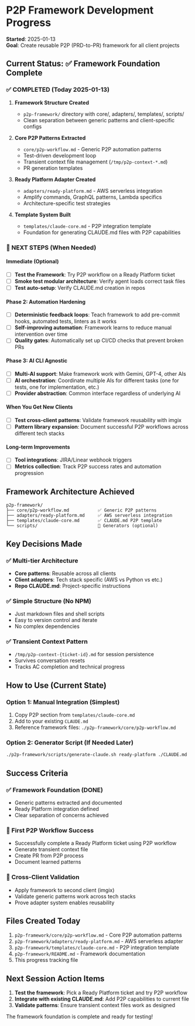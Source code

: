 # P2P Framework Development Progress

**Started**: 2025-01-13  
**Goal**: Create reusable P2P (PRD-to-PR) framework for all client projects

## Current Status: ✅ Framework Foundation Complete

### ✅ COMPLETED (Today 2025-01-13)
1. **Framework Structure Created** 
   - `p2p-framework/` directory with core/, adapters/, templates/, scripts/
   - Clean separation between generic patterns and client-specific configs

2. **Core P2P Patterns Extracted**
   - `core/p2p-workflow.md` - Generic P2P automation patterns
   - Test-driven development loop
   - Transient context file management (`/tmp/p2p-context-*.md`)
   - PR generation templates

3. **Ready Platform Adapter Created**
   - `adapters/ready-platform.md` - AWS serverless integration
   - Amplify commands, GraphQL patterns, Lambda specifics
   - Architecture-specific test strategies

4. **Template System Built**
   - `templates/claude-core.md` - P2P integration template
   - Foundation for generating CLAUDE.md files with P2P capabilities

### 🔄 NEXT STEPS (When Needed)

#### Immediate (Optional)
- [ ] **Test the Framework**: Try P2P workflow on a Ready Platform ticket
- [ ] **Smoke test modular architecture**: Verify agent loads correct task files
- [ ] **Test auto-setup**: Verify CLAUDE.md creation in repos

#### Phase 2: Automation Hardening
- [ ] **Deterministic feedback loops**: Teach framework to add pre-commit hooks, automated tests, linters as it works
- [ ] **Self-improving automation**: Framework learns to reduce manual intervention over time
- [ ] **Quality gates**: Automatically set up CI/CD checks that prevent broken PRs

#### Phase 3: AI CLI Agnostic
- [ ] **Multi-AI support**: Make framework work with Gemini, GPT-4, other AIs
- [ ] **AI orchestration**: Coordinate multiple AIs for different tasks (one for tests, one for implementation, etc.)
- [ ] **Provider abstraction**: Common interface regardless of underlying AI

#### When You Get New Clients
- [ ] **Test cross-client patterns**: Validate framework reusability with imgix
- [ ] **Pattern library expansion**: Document successful P2P workflows across different tech stacks

#### Long-term Improvements  
- [ ] **Tool integrations**: JIRA/Linear webhook triggers
- [ ] **Metrics collection**: Track P2P success rates and automation progression

## Framework Architecture Achieved

```
p2p-framework/
├── core/p2p-workflow.md           ✅ Generic P2P patterns
├── adapters/ready-platform.md     ✅ AWS serverless integration
├── templates/claude-core.md       ✅ CLAUDE.md P2P template
└── scripts/                       📝 Generators (optional)
```

## Key Decisions Made

### ✅ Multi-tier Architecture
- **Core patterns**: Reusable across all clients
- **Client adapters**: Tech stack specific (AWS vs Python vs etc.)
- **Repo CLAUDE.md**: Project-specific instructions

### ✅ Simple Structure (No NPM)
- Just markdown files and shell scripts
- Easy to version control and iterate
- No complex dependencies

### ✅ Transient Context Pattern
- `/tmp/p2p-context-{ticket-id}.md` for session persistence
- Survives conversation resets
- Tracks AC completion and technical progress

## How to Use (Current State)

### Option 1: Manual Integration (Simplest)
1. Copy P2P section from `templates/claude-core.md`
2. Add to your existing `CLAUDE.md`
3. Reference framework files: `./p2p-framework/core/p2p-workflow.md`

### Option 2: Generator Script (If Needed Later)
```bash
./p2p-framework/scripts/generate-claude.sh ready-platform ./CLAUDE.md
```

## Success Criteria

### ✅ Framework Foundation (DONE)
- Generic patterns extracted and documented
- Ready Platform integration defined
- Clear separation of concerns achieved

### 🎯 First P2P Workflow Success
- Successfully complete a Ready Platform ticket using P2P workflow
- Generate transient context file
- Create PR from P2P process
- Document learned patterns

### 🎯 Cross-Client Validation
- Apply framework to second client (imgix)
- Validate generic patterns work across tech stacks
- Prove adapter system enables reusability

## Files Created Today
1. `p2p-framework/core/p2p-workflow.md` - Core P2P automation patterns
2. `p2p-framework/adapters/ready-platform.md` - AWS serverless adapter
3. `p2p-framework/templates/claude-core.md` - P2P integration template  
4. `p2p-framework/README.md` - Framework documentation
5. This progress tracking file

## Next Session Action Items
1. **Test the framework**: Pick a Ready Platform ticket and try P2P workflow
2. **Integrate with existing CLAUDE.md**: Add P2P capabilities to current file
3. **Validate patterns**: Ensure transient context files work as designed

The framework foundation is complete and ready for testing!
